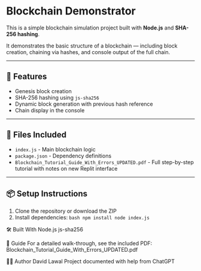 # Blockchain Demonstrator

This is a simple blockchain simulation project built with **Node.js** and **SHA-256 hashing**.

It demonstrates the basic structure of a blockchain — including block creation, chaining via hashes, and console output of the full chain.

---

## 🚀 Features

- Genesis block creation  
- SHA-256 hashing using `js-sha256`  
- Dynamic block generation with previous hash reference  
- Chain display in the console

---

## 📂 Files Included

- `index.js` - Main blockchain logic  
- `package.json` - Dependency definitions  
- `Blockchain_Tutorial_Guide_With_Errors_UPDATED.pdf` - Full step-by-step tutorial with notes on new Replit interface

---

## 📦 Setup Instructions

1. Clone the repository or download the ZIP  
2. Install dependencies:
   ```bash npm install node index.js```

🛠️ Built With
Node.js
js-sha256

📘 Guide
For a detailed walk-through, see the included PDF:
Blockchain_Tutorial_Guide_With_Errors_UPDATED.pdf 

🧑‍💻 Author
David Lawal
Project documented with help from ChatGPT
